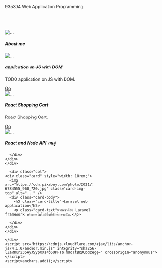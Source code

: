 
<body>
  
  <nav class="navbar navbar-light bg-light">
    <div class="container-fluid">
      <span class="navbar-brand mb-0 h1">935304 Web Application Programming</span>
    </div>
  </nav>
<br /><br /><br /><br />
<div class="container ">
<div class="row row-cols-1 row-cols-md-4 g-3">
  <div class="col">
<div class="card" style="width: 18rem;">
  <img src="https://https://sv1.picz.in.th/images/2021/11/21/6B48wQ.jpg" class="card-img-top" alt="..." />
  <div class="card-body">
    <h5 class="card-title">About me</h5>
  </div>
</div>
</div>

  
<div class="col">
  <div class="card" style="width: 18rem;">
    <img src="https://cdn.pixabay.com/photo/2021/11/10/18/21/woman-6784555_960_720.jpg" class="card-img-top" alt="..." />
    <div class="card-body">
      <h5 class="card-title">application on JS with DOM</h5>
      <p class="card-text">TODO application on JS with DOM.</p>
      <a href="#" class="btn btn-primary">Go</a>
    </div>
  </div>
  </div>


  <div class="col">
    <div class="card" style="width: 18rem;">
      <img src="https://cdn.pixabay.com/photo/2021/11/10/18/21/woman-6784555_960_720.jpg" class="card-img-top" alt="..." />
      <div class="card-body">
        <h5 class="card-title">React Shopping Cart</h5>
        <p class="card-text">React Shopping Cart.</p>
        <a href="#" class="btn btn-primary">Go</a>
      </div>
    </div>
    </div>


  <div class="col">
    <div class="card" style="width: 18rem;">
      <img src="https://cdn.pixabay.com/photo/2021/11/10/18/21/woman-6784555_960_720.jpg" class="card-img-top" alt="..." />
      <div class="card-body">
        <h5 class="card-title">React and Node API งานคู่</h5>

      </div>
    </div>
    </div>
    
      <div class="col">
    <div class="card" style="width: 18rem;">
      <img src="https://cdn.pixabay.com/photo/2021/11/10/18/21/woman-6784555_960_720.jpg" class="card-img-top" alt="..." />
      <div class="card-body">
        <h5 class="card-title">Laravel web application</h5>
        <p class="card-text">พัฒนาด้วย Laravel framework หรือเทคโนโลยีอื่นที่นักศึกษาถนัด.</p>
       
      </div>
    </div>
    </div>


</div></div>
  </body>
</html>


      
    </div>
    <script src="https://cdnjs.cloudflare.com/ajax/libs/anchor-js/4.1.0/anchor.min.js" integrity="sha256-lZaRhKri35AyJSypXXs4o6OPFTbTmUoltBbDCbdzegg=" crossorigin="anonymous"></script>
    <script>anchors.add();</script>
  </body>
</html>
